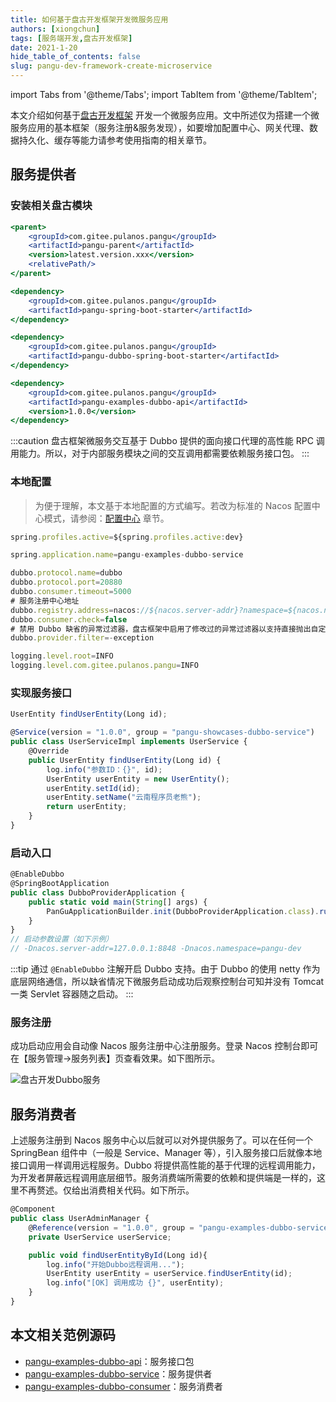 ```yaml
---
title: 如何基于盘古开发框架开发微服务应用
authors: [xiongchun]
tags: [服务端开发,盘古开发框架]
date: 2021-1-20
hide_table_of_contents: false
slug: pangu-dev-framework-create-microservice
---
```


import Tabs from '@theme/Tabs';
import TabItem from '@theme/TabItem';

本文介绍如何基于[盘古开发框架](https://github.com/xiongchun/pangu-framework) 开发一个微服务应用。文中所述仅为搭建一个微服务应用的基本框架（服务注册&服务发现），如要增加配置中心、网关代理、数据持久化、缓存等能力请参考使用指南的相关章节。

<!--truncate-->

## 服务提供者
### 安装相关盘古模块

<Tabs>
<TabItem value="parent" label="盘古 Parent">

```jsx
<parent>
	<groupId>com.gitee.pulanos.pangu</groupId>
	<artifactId>pangu-parent</artifactId>
	<version>latest.version.xxx</version>
	<relativePath/>
</parent>
```
</TabItem>
<TabItem value="dependency1" label="基础模块">

```jsx
<dependency>
    <groupId>com.gitee.pulanos.pangu</groupId>
    <artifactId>pangu-spring-boot-starter</artifactId>
</dependency>
```
</TabItem>
<TabItem value="dependency2" label="Dubbo 模块">

```jsx
<dependency>
	<groupId>com.gitee.pulanos.pangu</groupId>
	<artifactId>pangu-dubbo-spring-boot-starter</artifactId>
</dependency>
```
</TabItem>
<TabItem value="dependency3" label="服务接口包">

```jsx
<dependency>
    <groupId>com.gitee.pulanos.pangu</groupId>
    <artifactId>pangu-examples-dubbo-api</artifactId>
    <version>1.0.0</version>
</dependency>
```

:::caution
盘古框架微服务交互基于 Dubbo 提供的面向接口代理的高性能 RPC 调用能力。所以，对于内部服务模块之间的交互调用都需要依赖服务接口包。
:::

</TabItem>
</Tabs>

### 本地配置

> 为便于理解，本文基于本地配置的方式编写。若改为标准的 Nacos 配置中心模式，请参阅：[配置中心](https://xiongchun.github.io/pangu-framework/docs/advanced-guide/nacos-config-center) 章节。

<Tabs>
<TabItem value="application" label="application.properties">

```jsx
spring.profiles.active=${spring.profiles.active:dev}
```
</TabItem>
<TabItem value="application-dev" label="application-dev.properties">

```jsx
spring.application.name=pangu-examples-dubbo-service

dubbo.protocol.name=dubbo
dubbo.protocol.port=20880
dubbo.consumer.timeout=5000
# 服务注册中心地址
dubbo.registry.address=nacos://${nacos.server-addr}?namespace=${nacos.namespace}
dubbo.consumer.check=false
# 禁用 Dubbo 缺省的异常过滤器，盘古框架中启用了修改过的异常过滤器以支持直接抛出自定义的业务异常。
dubbo.provider.filter=-exception

logging.level.root=INFO
logging.level.com.gitee.pulanos.pangu=INFO
```
</TabItem>
</Tabs>

### 实现服务接口

```jsx title="声明接口 UserService.java"
UserEntity findUserEntity(Long id);
```

```jsx title="实现接口 UserServiceImpl.java"
@Service(version = "1.0.0", group = "pangu-showcases-dubbo-service")
public class UserServiceImpl implements UserService {
	@Override
	public UserEntity findUserEntity(Long id) {
		log.info("参数ID：{}", id);
		UserEntity userEntity = new UserEntity();
		userEntity.setId(id);
		userEntity.setName("云南程序员老熊");
		return userEntity;
	}
}
```

### 启动入口

```jsx live
@EnableDubbo
@SpringBootApplication
public class DubboProviderApplication {
	public static void main(String[] args) {
		PanGuApplicationBuilder.init(DubboProviderApplication.class).run(args);
	}
}
// 启动参数设置（如下示例）
// -Dnacos.server-addr=127.0.0.1:8848 -Dnacos.namespace=pangu-dev
```

:::tip
通过 `@EnableDubbo` 注解开启 Dubbo 支持。由于 Dubbo 的使用 netty 作为底层网络通信，所以缺省情况下微服务启动成功后观察控制台可知并没有 Tomcat 一类 Servlet 容器随之启动。
:::


### 服务注册
成功启动应用会自动像 Nacos 服务注册中心注册服务。登录 Nacos 控制台即可在【服务管理->服务列表】页查看效果。如下图所示。

![盘古开发Dubbo服务](/resources/doc/1-pangu-framework-nacos-service-regist.png)

## 服务消费者
上述服务注册到 Nacos 服务中心以后就可以对外提供服务了。可以在任何一个 SpringBean 组件中（一般是 Service、Manager 等），引入服务接口后就像本地接口调用一样调用远程服务。Dubbo 将提供高性能的基于代理的远程调用能力，为开发者屏蔽远程调用底层细节。服务消费端所需要的依赖和提供端是一样的，这里不再赘述。仅给出消费相关代码。如下所示。

```jsx title="服务消费端，调用远程服务代码 UserAdminManager.java"
@Component
public class UserAdminManager {
	@Reference(version = "1.0.0", group = "pangu-examples-dubbo-service")
	private UserService userService;

	public void findUserEntityById(Long id){
		log.info("开始Dubbo远程调用...");
		UserEntity userEntity = userService.findUserEntity(id);
		log.info("[OK] 调用成功 {}", userEntity);
	}
}
```

## 本文相关范例源码
- [pangu-examples-dubbo-api](https://gitee.com/xiong-chun/pangu-framework/tree/master/pangu-examples/pangu-examples-dubbo-api)：服务接口包
- [pangu-examples-dubbo-service](https://gitee.com/xiong-chun/pangu-framework/tree/master/pangu-examples/pangu-examples-dubbo-service)：服务提供者
- [pangu-examples-dubbo-consumer](https://gitee.com/xiong-chun/pangu-framework/tree/master/pangu-examples/pangu-examples-dubbo-consumer)：服务消费者